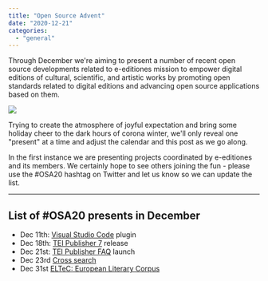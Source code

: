 ```yaml
---
title: "Open Source Advent"
date: "2020-12-21"
categories: 
  - "general"
---
```


Through December we're aiming to present a number of recent open source developments related to e-editiones mission to empower digital editions of cultural, scientific, and artistic works by promoting open standards related to digital editions and advancing open source applications based on them.

![](images/open-source-advent-1-816x1024.jpg)

Trying to create the atmosphere of joyful expectation and bring some holiday cheer to the dark hours of corona winter, we'll only reveal one "present" at a time and adjust the calendar and this post as we go along.

In the first instance we are presenting projects coordinated by e-editiones and its members. We certainly hope to see others joining the fun - please use the #OSA20 hashtag on Twitter and let us know so we can update the list.

* * *

## List of #OSA20 presents in December

- Dec 11th: [Visual Studio Code](https://e-editiones.org/vscode/ "Visual Studio Code plugin") plugin
- Dec 18th: [TEI Publisher 7](https://e-editiones.org/tei-publisher-7-final/ "TEI Publisher 7") release
- Dec 21st: [TEI Publisher FAQ](https://faq.teipublisher.com/ "TEI Publisher FAQ") launch
- Dec 23rd [Cross search](https://teipublisher.com/exist/apps/cross-search/index.html)
- Dec 31st [ELTeC: European Literary Corpus](https://teipublisher.com/exist/apps/eltec/index.html)
